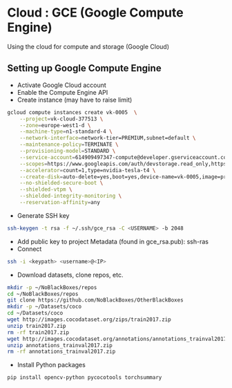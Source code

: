 # Cloud : GCE (Google Compute Engine)

Using the cloud for compute and storage (Google Cloud)

## Setting up Google Compute Engine

- Activate Google Cloud account
- Enable the Compute Engine API
- Create instance (may have to raise limit)

```bash
gcloud compute instances create vk-0005  \
    --project=vk-cloud-377513 \
    --zone=europe-west1-d \
    --machine-type=n1-standard-4 \
    --network-interface=network-tier=PREMIUM,subnet=default \
    --maintenance-policy=TERMINATE \
    --provisioning-model=STANDARD \
    --service-account=614909497347-compute@developer.gserviceaccount.com \
    --scopes=https://www.googleapis.com/auth/devstorage.read_only,https://www.googleapis.com/auth/logging.write,https://www.googleapis.com/auth/monitoring.write,https://www.googleapis.com/auth/servicecontrol,https://www.googleapis.com/auth/service.management.readonly,https://www.googleapis.com/auth/trace.append \
    --accelerator=count=1,type=nvidia-tesla-t4 \
    --create-disk=auto-delete=yes,boot=yes,device-name=vk-0005,image=projects/ml-images/global/images/c2-deeplearning-pytorch-1-13-cu113-v20230126-debian-10,mode=rw,size=128,type=projects/vk-cloud-377513/zones/europe-west1-b/diskTypes/pd-balanced \
    --no-shielded-secure-boot \
    --shielded-vtpm \
    --shielded-integrity-monitoring \
    --reservation-affinity=any
```

- Generate SSH key

```bash
ssh-keygen -t rsa -f ~/.ssh/gce_rsa -C <USERNAME> -b 2048
```

- Add public key to project Metadata (found in gce_rsa.pub): ssh-ras <key> <USERNAME>
- Connect

```bash
ssh -i <keypath> <username>@<IP>
```

- Download datasets, clone repos, etc.

```bash
mkdir -p ~/NoBlackBoxes/repos
cd ~/NoBlackBoxes/repos
git clone https://github.com/NoBlackBoxes/OtherBlackBoxes
mkdir -p ~/Datasets/coco
cd ~/Datasets/coco
wget http://images.cocodataset.org/zips/train2017.zip
unzip train2017.zip
rm -rf train2017.zip
wget http://images.cocodataset.org/annotations/annotations_trainval2017.zip
unzip annotations_trainval2017.zip
rm -rf annotations_trainval2017.zip
```

- Install Python packages

```bash
pip install opencv-python pycocotools torchsummary
```